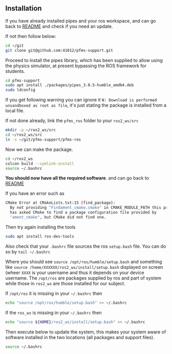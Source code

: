 ## Installation

If you have already installed pipes and your ros workspace, and can go back to [README](README.md) and check if you need an update.

If not then follow below:

```bash
cd ~/git
git clone git@github.com:41012/pfms-support.git
```

Proceed to install the pipes library, which has been supplied to allow using the physics simulator, at present bypassing the ROS framework for students.

```bash
cd pfms-support
sudo apt install ./packages/pipes_3.0.5-humble_amd64.deb
sudo ldconfig
```
If you get following warning you can ignore it `N: Download is performed unsandboxed as root as file`, it's just stating the package is installed from a local file.

If not done already, link the `pfms_ros` folder to your `ros2_ws/src`

```bash
mkdir -p ~/ros2_ws/src
cd ~/ros2_ws/src
ln -s ~/git/pfms-support/pfms-ros 
```

Now we can make the package.

```bash
cd ~/ros2_ws
colcon build --symlink-install
source ~/.bashrc
```

**You should now have all the required software**.  and can go back to [README](README.md)

If you have an error such as

```bash
CMake Error at CMakeLists.txt:15 (find_package):
  By not providing "Findament_cmake.cmake" in CMAKE_MODULE_PATH this project
  has asked CMake to find a package configuration file provided by
  "ament_cmake", but CMake did not find one.
```

Then try again installing the tools

```bash
sudo apt install ros-dev-tools
```

Also check that your `.bashrc` file sources the ros `setup.bash` file. You can do so by
`tail ~/.bashrc`

Where you should see `source /opt/ros/humble/setup.bash`  and something like `source /home/XXXXXX/ros2_ws/install/setup.bash` displayed on screen (wheer `XXXX` is your username and thus it depends on your device username. The `/opt/ros` are packages supplied by ros and part of system while those in  `ros2_ws` are those installed for our subject.

If `/opt/ros` it is missing in your `~/.bashrc` then 

```bash
echo "source /opt/ros/humble/setup.bash" >> ~/.bashrc
```
If the `ros_ws`  is missing in your `~/.bashrc` then 

```bash
echo "source ${HOME}/ros2_ws/install/setup.bash" >> ~/.bashrc
```
Then execute below to update the system, this makes your system aware of software installed in the two locations (all packages and support files).
```bash
source ~/.bashrc
```

